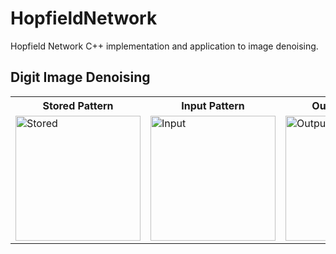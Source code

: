 # HopfieldNetwork
Hopfield Network C++ implementation and application to image denoising.

## Digit Image Denoising 
<table>
  <tr>
    <th>Stored Pattern</th>
    <th>Input Pattern</th>
    <th>Output Pattern</th>
  </tr>
  <tr>
    <td><img src="digits/N0.pbm" alt="Stored" width="200"></td>
    <td><img src="digits/N0_noisy.pbm" alt="Input" width="200"></td>
    <td><img src="digits/N0_recalled.pbm" alt="Output" width="200"></td>
  </tr>
</table>